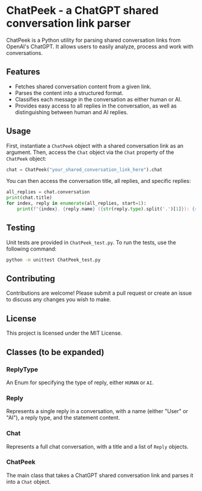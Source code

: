 # ChatPeek - a ChatGPT shared conversation link parser

ChatPeek is a Python utility for parsing shared conversation links from OpenAI's ChatGPT. It allows users to easily analyze, process and work with conversations.

## Features

- Fetches shared conversation content from a given link.
- Parses the content into a structured format.
- Classifies each message in the conversation as either human or AI.
- Provides easy access to all replies in the conversation, as well as distinguishing between human and AI replies.

## Usage

First, instantiate a `ChatPeek` object with a shared conversation link as an argument. Then, access the `Chat` object via the `Chat` property of the `ChatPeek` object:

```python
chat = ChatPeek("your_shared_conversation_link_here").chat
```

You can then access the conversation title, all replies, and specific replies:

```python
all_replies = chat.conversation
print(chat.title)
for index, reply in enumerate(all_replies, start=1):
    print(f"{index}. {reply.name} ({str(reply.type).split('.')[1]}): {reply.statement}")
```

## Testing

Unit tests are provided in `ChatPeek_test.py`. To run the tests, use the following command:

```bash
python -m unittest ChatPeek_test.py
```

## Contributing

Contributions are welcome! Please submit a pull request or create an issue to discuss any changes you wish to make.

## License

This project is licensed under the MIT License.

## Classes (to be expanded)

### ReplyType
An Enum for specifying the type of reply, either `HUMAN` or `AI`.

### Reply
Represents a single reply in a conversation, with a name (either "User" or "AI"), a reply type, and the statement content.

### Chat
Represents a full chat conversation, with a title and a list of `Reply` objects.

### ChatPeek
The main class that takes a ChatGPT shared conversation link and parses it into a `Chat` object. 

